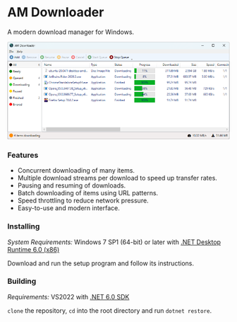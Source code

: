 # AM Downloader

A modern download manager for Windows.

![Screenshot](screenshot.png?raw=true)

<h3>Features</h3>

* Concurrent downloading of many items.
* Multiple download streams per download to speed up transfer rates.
* Pausing and resuming of downloads.
* Batch downloading of items using URL patterns.
* Speed throttling to reduce network pressure.
* Easy-to-use and modern interface.

<h3>Installing</h3>

_System Requirements:_ Windows 7 SP1 (64-bit) or later with [.NET Desktop Runtime 6.0 (x86)](https://dotnet.microsoft.com/en-us/download/dotnet/6.0)

Download and run the setup program and follow its instructions.

<h3>Building</h3>

_Requirements:_ VS2022 with [.NET 6.0 SDK](https://dotnet.microsoft.com/download/dotnet)

`clone` the repository, `cd` into the root directory and run `dotnet restore`.
